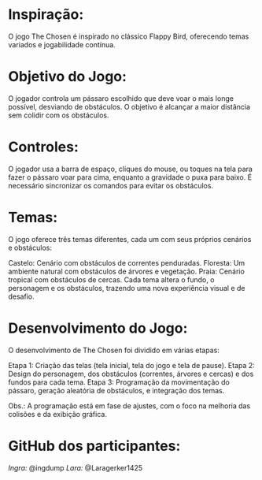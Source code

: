 # **Inspiração:**
O jogo The Chosen é inspirado no clássico Flappy Bird, oferecendo temas variados e jogabilidade contínua.

# **Objetivo do Jogo:**
O jogador controla um pássaro escolhido que deve voar o mais longe possível, desviando de obstáculos. O objetivo é alcançar a maior distância sem colidir com os obstáculos.

# **Controles:**
O jogador usa a barra de espaço, cliques do mouse, ou toques na tela para fazer o pássaro voar para cima, enquanto a gravidade o puxa para baixo. É necessário sincronizar os comandos para evitar os obstáculos.

# **Temas:**
O jogo oferece três temas diferentes, cada um com seus próprios cenários e obstáculos:

Castelo: Cenário com obstáculos de correntes penduradas.
Floresta: Um ambiente natural com obstáculos de árvores e vegetação.
Praia: Cenário tropical com obstáculos de cercas.
Cada tema altera o fundo, o personagem e os obstáculos, trazendo uma nova experiência visual e de desafio.

# **Desenvolvimento do Jogo:**
O desenvolvimento de The Chosen foi dividido em várias etapas:

Etapa 1: Criação das telas (tela inicial, tela do jogo e tela de pause).
Etapa 2: Design do personagem, dos obstáculos (correntes, árvores e cercas) e dos fundos para cada tema.
Etapa 3: Programação da movimentação do pássaro, geração aleatória de obstáculos, e integração dos temas.

Obs.: A programação está em fase de ajustes, com o foco na melhoria das colisões e da exibição gráfica.

# **GitHub dos participantes:**
*Ingra:* @ingdump
*Lara:* @Laragerker1425
